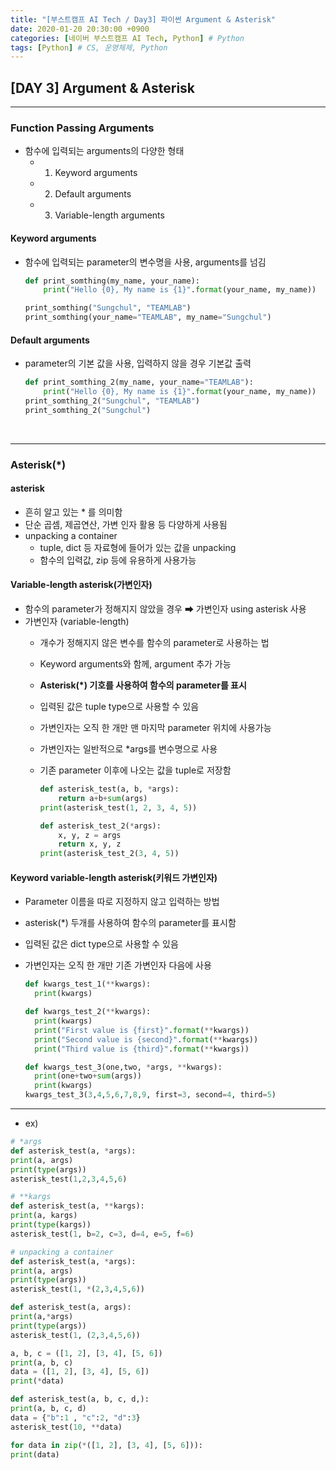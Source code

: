 ```yaml
---
title: "[부스트캠프 AI Tech / Day3] 파이썬 Argument & Asterisk"
date: 2020-01-20 20:30:00 +0900
categories: [네이버 부스트캠프 AI Tech, Python] # Python
tags: [Python] # CS, 운영체제, Python
---
```



## **[DAY 3] Argument & Asterisk**

---

### **Function Passing Arguments**

- 함수에 입력되는 arguments의 다양한 형태
  - 1) Keyword arguments
  - 2) Default arguments
  - 3) Variable-length arguments

#### **Keyword arguments**

- 함수에 입력되는 parameter의 변수명을 사용, arguments를 넘김

    ```python
    def print_somthing(my_name, your_name):
        print("Hello {0}, My name is {1}".format(your_name, my_name))

    print_somthing("Sungchul", "TEAMLAB")
    print_somthing(your_name="TEAMLAB", my_name="Sungchul")
    ```

#### **Default arguments**

- parameter의 기본 값을 사용, 입력하지 않을 경우 기본값 출력

    ```python
    def print_somthing_2(my_name, your_name="TEAMLAB"):
        print("Hello {0}, My name is {1}".format(your_name, my_name))
    print_somthing_2("Sungchul", "TEAMLAB")
    print_somthing_2("Sungchul")
    ```

</br>

---

### **Asterisk(*)**

#### **asterisk**

- 흔히 알고 있는 * 를 의미함
- 단순 곱셈, 제곱연산, 가변 인자 활용 등 다양하게 사용됨
- unpacking a container
  - tuple, dict 등 자료형에 들어가 있는 값을 unpacking
  - 함수의 입력값, zip 등에 유용하게 사용가능

#### **Variable-length asterisk(가변인자)**

- 함수의 parameter가 정해지지 않았을 경우 ➡ 가변인자 using asterisk 사용
- 가변인자 (variable-length)
  - 개수가 정해지지 않은 변수를 함수의 parameter로 사용하는 법
  - Keyword arguments와 함께, argument 추가 가능
  - **Asterisk(*) 기호를 사용하여 함수의 parameter를 표시**
  - 입력된 값은 tuple type으로 사용할 수 있음
  - 가변인자는 오직 한 개만 맨 마지막 parameter 위치에 사용가능
  - 가변인자는 일반적으로 *args를 변수명으로 사용
  - 기존 parameter 이후에 나오는 값을 tuple로 저장함

    ```python
    def asterisk_test(a, b, *args):
        return a+b+sum(args)
    print(asterisk_test(1, 2, 3, 4, 5))

    def asterisk_test_2(*args):
        x, y, z = args
        return x, y, z
    print(asterisk_test_2(3, 4, 5))
    ```

#### **Keyword variable-length asterisk(키워드 가변인자)**

- Parameter 이름을 따로 지정하지 않고 입력하는 방법
- asterisk(*) 두개를 사용하여 함수의 parameter를 표시함
- 입력된 값은 dict type으로 사용할 수 있음
- 가변인자는 오직 한 개만 기존 가변인자 다음에 사용

  ```python
  def kwargs_test_1(**kwargs):
    print(kwargs)

  def kwargs_test_2(**kwargs):
    print(kwargs)
    print("First value is {first}".format(**kwargs))
    print("Second value is {second}".format(**kwargs))
    print("Third value is {third}".format(**kwargs))

  def kwargs_test_3(one,two, *args, **kwargs):
    print(one+two+sum(args))
    print(kwargs)
  kwargs_test_3(3,4,5,6,7,8,9, first=3, second=4, third=5)
  ```

---

- ex)

```python
# *args
def asterisk_test(a, *args):
print(a, args)
print(type(args))
asterisk_test(1,2,3,4,5,6)

# **kargs
def asterisk_test(a, **kargs):
print(a, kargs)
print(type(kargs))
asterisk_test(1, b=2, c=3, d=4, e=5, f=6)

# unpacking a container
def asterisk_test(a, *args):
print(a, args)
print(type(args))
asterisk_test(1, *(2,3,4,5,6))

def asterisk_test(a, args):
print(a,*args)
print(type(args))
asterisk_test(1, (2,3,4,5,6))

a, b, c = ([1, 2], [3, 4], [5, 6])
print(a, b, c)
data = ([1, 2], [3, 4], [5, 6])
print(*data)

def asterisk_test(a, b, c, d,):
print(a, b, c, d)
data = {"b":1 , "c":2, "d":3}
asterisk_test(10, **data)

for data in zip(*([1, 2], [3, 4], [5, 6])):
print(data)

```